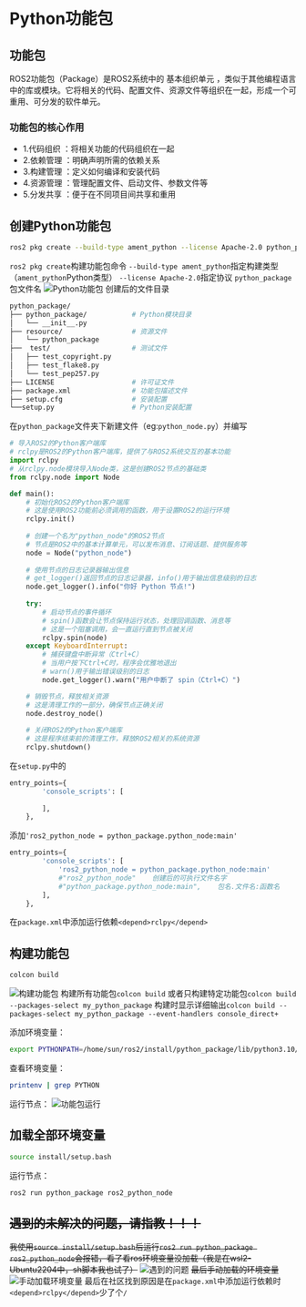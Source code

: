 # Python功能包
## 功能包
ROS2功能包（Package）是ROS2系统中的 基本组织单元 ，类似于其他编程语言中的库或模块。它将相关的代码、配置文件、资源文件等组织在一起，形成一个可重用、可分发的软件单元。

### 功能包的核心作用
- 1.代码组织 ：将相关功能的代码组织在一起
- 2.依赖管理 ：明确声明所需的依赖关系
- 3.构建管理 ：定义如何编译和安装代码
- 4.资源管理 ：管理配置文件、启动文件、参数文件等
- 5.分发共享 ：便于在不同项目间共享和重用
## 创建Python功能包

```bash
ros2 pkg create --build-type ament_python --license Apache-2.0 python_package
```
`ros2 pkg create`构建功能包命令
`--build-type ament_python`指定构建类型（`ament_python`Python类型）
`--license Apache-2.0`指定协议
`python_package`包文件名
![Python功能包](https://i-blog.csdnimg.cn/direct/4d1d17268478486d92e080cf2304c706.png)
创建后的文件目录
```bash
python_package/
├── python_package/           # Python模块目录
│   └── __init__.py
├── resource/                 # 资源文件
│   └── python_package
├──  test/                    # 测试文件
│   ├── test_copyright.py
│   ├── test_flake8.py
│   └── test_pep257.py
├── LICENSE                   # 许可证文件
├── package.xml               # 功能包描述文件
├── setup.cfg                 # 安装配置
└──setup.py                   # Python安装配置
```
在`python_package`文件夹下新建文件（eg:`python_node.py`）并编写

```python
# 导入ROS2的Python客户端库
# rclpy是ROS2的Python客户端库，提供了与ROS2系统交互的基本功能
import rclpy
# 从rclpy.node模块导入Node类，这是创建ROS2节点的基础类
from rclpy.node import Node

def main():
    # 初始化ROS2的Python客户端库
    # 这是使用ROS2功能前必须调用的函数，用于设置ROS2的运行环境
    rclpy.init()
    
    # 创建一个名为"python_node"的ROS2节点
    # 节点是ROS2中的基本计算单元，可以发布消息、订阅话题、提供服务等
    node = Node("python_node")
    
    # 使用节点的日志记录器输出信息
    # get_logger()返回节点的日志记录器，info()用于输出信息级别的日志
    node.get_logger().info("你好 Python 节点!")
    
    try:
        # 启动节点的事件循环
        # spin()函数会让节点保持运行状态，处理回调函数、消息等
        # 这是一个阻塞调用，会一直运行直到节点被关闭
        rclpy.spin(node)
    except KeyboardInterrupt:
        # 捕获键盘中断异常（Ctrl+C）
        # 当用户按下Ctrl+C时，程序会优雅地退出
        # warn()用于输出错误级别的日志
        node.get_logger().warn("用户中断了 spin（Ctrl+C）")

    # 销毁节点，释放相关资源
    # 这是清理工作的一部分，确保节点正确关闭
    node.destroy_node()
    
    # 关闭ROS2的Python客户端库
    # 这是程序结束前的清理工作，释放ROS2相关的系统资源
    rclpy.shutdown()
```
在`setup.py`中的

```python
entry_points={
        'console_scripts': [
            
        ],
    },
```
添加`'ros2_python_node = python_package.python_node:main'`

```python
entry_points={
        'console_scripts': [
            'ros2_python_node = python_package.python_node:main'
            #"ros2_python_node"    创建后的可执行文件名字
            #"python_package.python_node:main",    包名.文件名:函数名
        ],
    },
```
在`package.xml`中添加运行依赖`<depend>rclpy</depend>`
## 构建功能包

```bash
colcon build
```
![构建功能包](https://i-blog.csdnimg.cn/direct/13a5535cfcdc451f88938e961900a36d.png)
构建所有功能包`colcon build`
或者只构建特定功能包`colcon build --packages-select my_python_package`
构建时显示详细输出`colcon build --packages-select my_python_package --event-handlers console_direct+`

添加环境变量：

```bash
export PYTHONPATH=/home/sun/ros2/install/python_package/lib/python3.10/site-packages:$PYTHONPATH
```
查看环境变量：

```bash
printenv | grep PYTHON
```
运行节点：
![功能包运行](https://i-blog.csdnimg.cn/direct/8993dfd3496e4069badc7847feebf512.png)
## 加载全部环境变量

```bash
source install/setup.bash
```
运行节点：

```bash
ros2 run python_package ros2_python_node
```
## ~~遇到的未解决的问题，请指教！！！~~ 
~~我使用`source install/setup.bash`后运行`ros2 run python_package ros2_python_node`会报错，看了看ros环境变量没加载（我是在wsl2-Ubuntu2204中，sh脚本我也试了）~~ 
![遇到的问题](https://i-blog.csdnimg.cn/direct/83ce61034ac541a4a8c30de534d0cb8d.png)
~~最后手动加载的环境变量~~ 
![手动加载环境变量](https://i-blog.csdnimg.cn/direct/fa91a449f5f84bfc8881cdf4c0c5a8f2.png)
最后在社区找到原因是在`package.xml`中添加运行依赖时`<depend>rclpy</depend>`少了个`/`